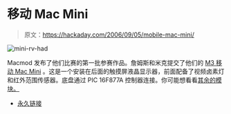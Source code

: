 # 移动 Mac Mini

> 原文：<https://hackaday.com/2006/09/05/mobile-mac-mini/>

![mini-rv-had](img/e9ab5975846f73d5d309e770ab4b16d0.png)

Macmod 发布了他们比赛的第一批参赛作品。詹姆斯和米克提交了他们的 [M3 移动 Mac Mini](http://www.macmod.com/content/view/774/221/) 。这是一个安装在后面的触摸屏液晶显示器，前面配备了视频卤素灯和红外范围传感器。底盘通过 PIC 16F877A 控制器连接。你可能想看看[其余的模块。](http://www.macmod.com/index.php?option=com_content&task=view&id=790)

*   [永久链接](http://www.macmod.com/content/view/774/221/)